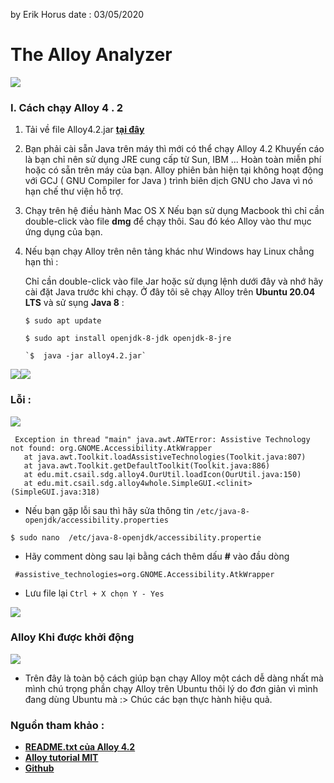 
by Erik Horus
date : 03/05/2020

# The Alloy Analyzer

![](https://upload.wikimedia.org/wikipedia/commons/thumb/d/d3/AddressBook1_ShowFor4But1.jpg/500px-AddressBook1_ShowFor4But1.jpg)

### I. Cách chạy Alloy 4 . 2
1. Tải về file Alloy4.2.jar [**tại đây**](./alloy4_2) 

2. Bạn phải cài sẵn Java trên máy thì mới có thể chạy Alloy 4.2
Khuyến cáo là bạn chỉ nên sử dụng JRE cung cấp từ Sun, IBM ... Hoàn toàn miễn phí hoặc có sẵn trên máy của bạn. Alloy phiên bản hiện tại không hoạt động với GCJ ( GNU Compiler for Java ) trình  biên dịch GNU cho Java vì nó hạn chế thư viện hỗ trợ.
         
 3.  Chạy trên hệ điều hành Mac OS X
Nếu bạn sử dụng Macbook thì chỉ cần double-click vào file **dmg** để chạy thôi. Sau đó kéo Alloy vào thư mục ứng dụng của bạn.

 4.  Nếu bạn chạy Alloy trên nên tảng khác như Windows hay Linux  chẳng hạn thì : 

        Chỉ cần double-click vào file Jar hoặc sử dụng lệnh dưới đây và nhớ hãy cài đặt Java trước khi chạy. Ở đây tôi sẽ chạy Alloy trên **Ubuntu 20.04 LTS** và sử sụng **Java 8** : 
        > 
        `$ sudo apt update` 
        >
        `$ sudo apt install openjdk-8-jdk openjdk-8-jre`
        >
         `$  java -jar alloy4.2.jar`


         
![](https://i.imgur.com/MKU3tgt.png)![](https://i.imgur.com/hoVGR9E.png)
### Lỗi : 
![](https://i.imgur.com/szgbuF5.png)
 ```
  Exception in thread "main" java.awt.AWTError: Assistive Technology not found: org.GNOME.Accessibility.AtkWrapper
	at java.awt.Toolkit.loadAssistiveTechnologies(Toolkit.java:807)
	at java.awt.Toolkit.getDefaultToolkit(Toolkit.java:886)
	at edu.mit.csail.sdg.alloy4.OurUtil.loadIcon(OurUtil.java:150)
	at edu.mit.csail.sdg.alloy4whole.SimpleGUI.<clinit>(SimpleGUI.java:318)
```
- Nếu bạn gặp lỗi sau thì  hãy sửa thông tin `/etc/java-8-openjdk/accessibility.properties` 

>
    $ sudo nano  /etc/java-8-openjdk/accessibility.propertie
    
- Hãy comment dòng sau lại bằng cách thêm dấu **#** vào đầu dòng

``` #assistive_technologies=org.GNOME.Accessibility.AtkWrapper``` 

- Lưu file lại `Ctrl + X chọn Y - Yes` 

![](https://i.imgur.com/KwPfGxl.png)

### Alloy Khi được khởi động 

![](https://i.imgur.com/FkpebLv.png)
- Trên đây là toàn bộ cách giúp bạn chạy Alloy một cách dễ dàng nhất mà mình chú trọng phần chạy Alloy trên Ubuntu thôi lý do đơn giản vì mình đang dùng Ubuntu mà :> Chúc các bạn thực hành hiệu quả.

### Nguồn tham khảo  :
- **[README.txt của Alloy 4.2](h)**
- **[Alloy tutorial MIT](https://alloytools.org/tutorials/online/)** 
- **[Github](https://github.com/microsoft/vscode-arduino/issues/644)**  
	




